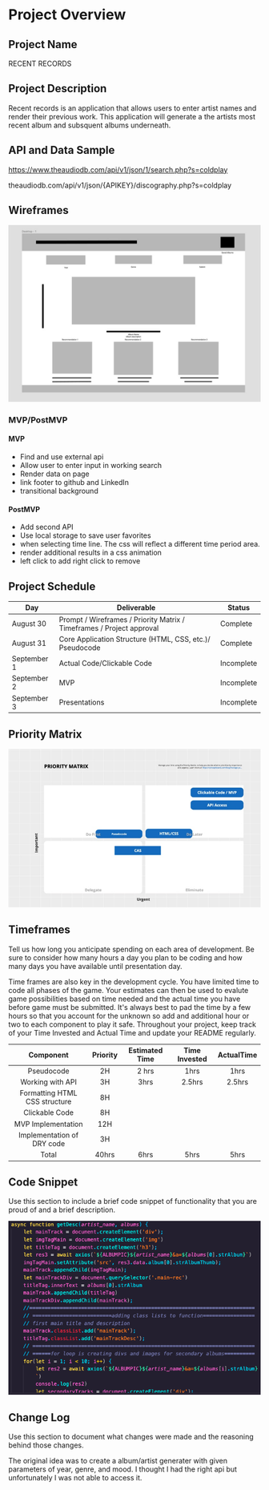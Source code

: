 
# Project Overview

## Project Name

RECENT RECORDS

## Project Description

Recent records is an application that allows users to enter artist names and render their previous work. This application will generate a the artists most recent album and subsquent albums underneath.

## API and Data Sample

https://www.theaudiodb.com/api/v1/json/1/search.php?s=coldplay

theaudiodb.com/api/v1/json/{APIKEY}/discography.php?s=coldplay

## Wireframes

![wireframe](./Assets/wireframe.jpeg)

### MVP/PostMVP
 

#### MVP 

- Find and use external api 
- Allow user to enter input in working search
- Render data on page 
- link footer to github and LinkedIn
- transitional background

#### PostMVP  

- Add second API
- Use local storage to save user favorites
- when selecting time line. The css will reflect a different time period area.
- render additional results in a css animation
- left click to add right click to remove

## Project Schedule

|  Day | Deliverable | Status
|---|---| ---|
|August 30| Prompt / Wireframes / Priority Matrix / Timeframes / Project approval | Complete
|August 31| Core Application Structure (HTML, CSS, etc.)/ Pseudocode | Complete
|September 1| Actual Code/Clickable Code| Incomplete
|September 2| MVP | Incomplete
|September 3| Presentations | Incomplete

## Priority Matrix

![prioritymatrix](./Assets/pm.png)

## Timeframes

Tell us how long you anticipate spending on each area of development. Be sure to consider how many hours a day you plan to be coding and how many days you have available until presentation day.

Time frames are also key in the development cycle.  You have limited time to code all phases of the game.  Your estimates can then be used to evalute game possibilities based on time needed and the actual time you have before game must be submitted. It's always best to pad the time by a few hours so that you account for the unknown so add and additional hour or two to each component to play it safe. Throughout your project, keep track of your Time Invested and Actual Time and update your README regularly.


| Component | Priority | Estimated Time | Time Invested | ActualTime |
| :---: | :---: | :---: | :---: | :---: |
| Pseudocode | 2H | 2 hrs| 1hrs | 1hrs |
| Working with API | 3H | 3hrs| 2.5hrs | 2.5hrs |
| Formatting HTML CSS structure | 8H |   |  |  |
| Clickable Code | 8H |   |  |  |
| MVP Implementation | 12H |   |  |  |
| Implementation of DRY code | 3H |   |  |  |
| Total | 40hrs | 6hrs| 5hrs | 5hrs |

## Code Snippet

Use this section to include a brief code snippet of functionality that you are proud of and a brief description.  

![codeSnippet](./Assets/favCodeSnip.png)


## Change Log
 Use this section to document what changes were made and the reasoning behind those changes.  

The original idea was to create a album/artist generater with given parameters of year, genre, and mood. I thought I had the right api but unfortunately I was not able to access it. 